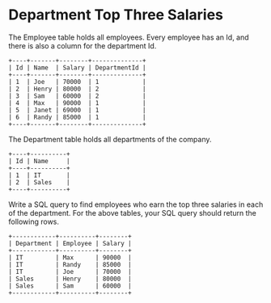 # Department Top Three Salaries 

The Employee table holds all employees. Every employee has an Id, and there is also a column for the department Id.  

```
+----+-------+--------+--------------+
| Id | Name  | Salary | DepartmentId |
+----+-------+--------+--------------+
| 1  | Joe   | 70000  | 1            |
| 2  | Henry | 80000  | 2            |
| 3  | Sam   | 60000  | 2            |
| 4  | Max   | 90000  | 1            |
| 5  | Janet | 69000  | 1            |
| 6  | Randy | 85000  | 1            |
+----+-------+--------+--------------+
```


The Department table holds all departments of the company.  

```
+----+----------+
| Id | Name     |
+----+----------+
| 1  | IT       |
| 2  | Sales    |
+----+----------+
```


Write a SQL query to find employees who earn the top three salaries in each of the department. For the above tables, your SQL query should return the following rows.  

```
+------------+----------+--------+
| Department | Employee | Salary |
+------------+----------+--------+
| IT         | Max      | 90000  |
| IT         | Randy    | 85000  |
| IT         | Joe      | 70000  |
| Sales      | Henry    | 80000  |
| Sales      | Sam      | 60000  |
+------------+----------+--------+
```




